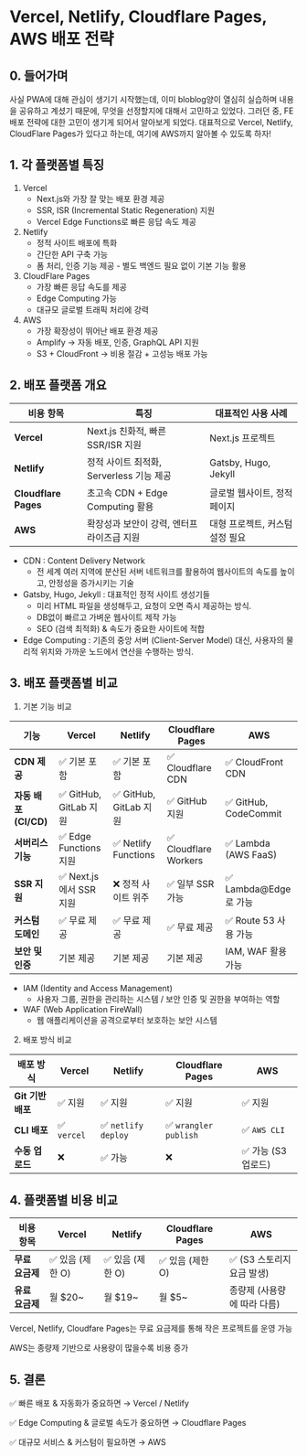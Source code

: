 #  Vercel, Netlify, Cloudflare Pages, AWS 배포 전략

## 0. 들어가며
사실 PWA에 대해 관심이 생기기 시작했는데, 이미 bloblog양이 열심히 실습하며 내용을 공유하고 계셨기 때문에, 무엇을 선정할지에 대해서 고민하고 있었다.
그러던 중, FE 배포 전략에 대한 고민이 생기게 되어서 알아보게 되었다.
대표적으로 Vercel, Netlify, CloudFlare Pages가 있다고 하는데, 여기에 AWS까지 알아볼 수 있도록 하자!

## 1. 각 플랫폼별 특징
1) Vercel
   + Next.js와 가장 잘 맞는 배포 환경 제공
   + SSR, ISR (Incremental Static Regeneration) 지원
   + Vercel Edge Functions로 빠른 응답 속도 제공
2) Netlify
    + 정적 사이트 배포에 특화
    + 간단한 API 구축 가능
    + 폼 처리, 인증 기능 제공 - 별도 백엔드 필요 없이 기본 기능 활용
3) CloudFlare Pages
    + 가장 빠른 응답 속도를 제공
    + Edge Computing 가능
    + 대규모 글로벌 트래픽 처리에 강력
4) AWS
    + 가장 확장성이 뛰어난 배포 환경 제공
    + Amplify -> 자동 배포, 인증, GraphQL API 지원
    + S3 + CloudFront -> 비용 절감 + 고성능 배포 가능

## 2. 배포 플랫폼 개요
| 비용 항목   | **특징**                       | **대표적인 사용 사례**       |
|---------|------------------------------|----------------------|
| **Vercel** | Next.js 친화적, 빠른 SSR/ISR 지원   | Next.js 프로젝트         |
| **Netlify** | 정적 사이트 최적화, Serverless 기능 제공 | Gatsby, Hugo, Jekyll | 
| **Cloudflare Pages** | 초고속 CDN + Edge Computing 활용  | 글로벌 웹사이트, 정적 페이지     |
| **AWS** | 확장성과 보안이 강력, 엔터프라이즈급 지원      | 대형 프로젝트, 커스텀 설정 필요   |

+ CDN : Content Delivery Network
    + 전 세계 여러 지역에 분산된 서버 네트워크를 활용하여 웹사이트의 속도를 높이고, 안정성을 증가시키는 기술
+ Gatsby, Hugo, Jekyll : 대표적인 정적 사이트 생성기들 
  + 미리 HTML 파일을 생성해두고, 요청이 오면 즉시 제공하는 방식.
  + DB없이 빠르고 가벼운 웹사이트 제작 가능
  + SEO (검색 최적화) & 속도가 중요한 사이트에 적합
+ Edge Computing : 기존의 중앙 서버 (Client-Server Model) 대신, 사용자의 물리적 위치와 가까운 노드에서 연산을 수행하는 방식.

## 3. 배포 플랫폼별 비교
1) 기본 기능 비교

| 기능                 | **Vercel** | **Netlify** | **Cloudflare Pages** | **AWS** |
   |----------------------|------------|------------|----------------------|--------------------------------|
   | **CDN 제공**         | ✅ 기본 포함 | ✅ 기본 포함 | ✅ Cloudflare CDN | ✅ CloudFront CDN |
   | **자동 배포 (CI/CD)**| ✅ GitHub, GitLab 지원 | ✅ GitHub, GitLab 지원 | ✅ GitHub 지원 | ✅ GitHub, CodeCommit |
   | **서버리스 기능**    | ✅ Edge Functions 지원 | ✅ Netlify Functions | ✅ Cloudflare Workers | ✅ Lambda (AWS FaaS) |
   | **SSR 지원**        | ✅ Next.js에서 SSR 지원 | ❌ 정적 사이트 위주 | ✅ 일부 SSR 가능 | ✅ Lambda@Edge로 가능 |
   | **커스텀 도메인**    | ✅ 무료 제공 | ✅ 무료 제공 | ✅ 무료 제공 | ✅ Route 53 사용 가능 |
   | **보안 및 인증**    | 기본 제공 | 기본 제공 | 기본 제공 | IAM, WAF 활용 가능 |

+ IAM (Identity and Access Management)
  + 사용자 그룹, 권한을 관리하는 시스템 / 보안 인증 및 권한을 부여하는 역할
+ WAF (Web Application FireWall)
  + 웹 애플리케이션을 공격으로부터 보호하는 보안 시스템

2) 배포 방식 비교

| 배포 방식           | **Vercel** | **Netlify** | **Cloudflare Pages** | **AWS** |
|---------------------|-----------|------------|----------------------|---------------------|
| **Git 기반 배포**   | ✅ 지원 | ✅ 지원 | ✅ 지원 | ✅ 지원 |
| **CLI 배포**       | ✅ `vercel` | ✅ `netlify deploy` | ✅ `wrangler publish` | ✅ `AWS CLI` |
| **수동 업로드**    | ❌ | ✅ 가능 | ❌ | ✅ 가능 (S3 업로드) |

## 4. 플랫폼별 비용 비교
| 비용 항목        | **Vercel** | **Netlify** | **Cloudflare Pages** | **AWS** |
|------------------|-----------|------------|----------------------|------------------|
| **무료 요금제**  | ✅ 있음 (제한 O) | ✅ 있음 (제한 O) | ✅ 있음 (제한 O) | ✅ (S3 스토리지 요금 발생) |
| **유료 요금제**  | 월 $20~ | 월 $19~ | 월 $5~ | 종량제 (사용량에 따라 다름) |

Vercel, Netlify, Cloudfare Pages는 무료 요금제를 통해 작은 프로젝트를 운영 가능

AWS는 종량제 기반으로 사용량이 많을수록 비용 증가

## 5. 결론
✅ 빠른 배포 & 자동화가 중요하면 → Vercel / Netlify

✅ Edge Computing & 글로벌 속도가 중요하면 → Cloudflare Pages

✅ 대규모 서비스 & 커스텀이 필요하면 → AWS